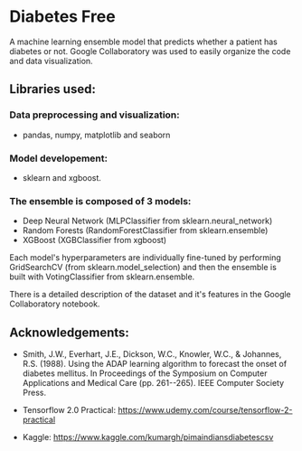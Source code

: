 # Diabetes Free

A machine learning ensemble model that predicts whether a patient has diabetes or not. Google Collaboratory was used to easily organize the code and data visualization. 

## Libraries used:

### Data preprocessing and visualization:

  - pandas, numpy, matplotlib and seaborn 
  
### Model developement:

  - sklearn and xgboost.

### The ensemble is composed of 3 models:

  - Deep Neural Network (MLPClassifier from sklearn.neural_network)
  - Random Forests (RandomForestClassifier from sklearn.ensemble)
  - XGBoost (XGBClassifier from xgboost)
  
Each model's hyperparameters are individually fine-tuned by performing GridSearchCV (from sklearn.model_selection) and then the ensemble is built with VotingClassifier from sklearn.ensemble.


There is a detailed description of the dataset and it's features in the Google Collaboratory notebook.

## Acknowledgements:

  - Smith, J.W., Everhart, J.E., Dickson, W.C., Knowler, W.C., & Johannes, R.S. (1988). Using the ADAP learning algorithm to forecast the onset of diabetes mellitus.   In Proceedings of the Symposium on Computer Applications and Medical Care (pp. 261--265). IEEE Computer Society Press.

  - Tensorflow 2.0 Practical: https://www.udemy.com/course/tensorflow-2-practical

  - Kaggle: https://www.kaggle.com/kumargh/pimaindiansdiabetescsv
  
  
